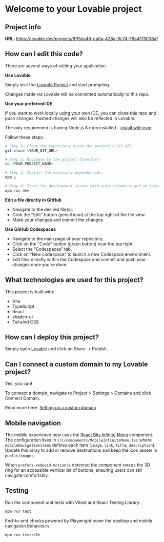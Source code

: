 # Welcome to your Lovable project

## Project info

**URL**: https://lovable.dev/projects/8ff5ea48-ca0a-428a-9c74-78a4f78038af

## How can I edit this code?

There are several ways of editing your application.

**Use Lovable**

Simply visit the [Lovable Project](https://lovable.dev/projects/8ff5ea48-ca0a-428a-9c74-78a4f78038af) and start prompting.

Changes made via Lovable will be committed automatically to this repo.

**Use your preferred IDE**

If you want to work locally using your own IDE, you can clone this repo and push changes. Pushed changes will also be reflected in Lovable.

The only requirement is having Node.js & npm installed - [install with nvm](https://github.com/nvm-sh/nvm#installing-and-updating)

Follow these steps:

```sh
# Step 1: Clone the repository using the project's Git URL.
git clone <YOUR_GIT_URL>

# Step 2: Navigate to the project directory.
cd <YOUR_PROJECT_NAME>

# Step 3: Install the necessary dependencies.
npm i

# Step 4: Start the development server with auto-reloading and an instant preview.
npm run dev
```

**Edit a file directly in GitHub**

- Navigate to the desired file(s).
- Click the "Edit" button (pencil icon) at the top right of the file view.
- Make your changes and commit the changes.

**Use GitHub Codespaces**

- Navigate to the main page of your repository.
- Click on the "Code" button (green button) near the top right.
- Select the "Codespaces" tab.
- Click on "New codespace" to launch a new Codespace environment.
- Edit files directly within the Codespace and commit and push your changes once you're done.

## What technologies are used for this project?

This project is built with:

- Vite
- TypeScript
- React
- shadcn-ui
- Tailwind CSS

## How can I deploy this project?

Simply open [Lovable](https://lovable.dev/projects/8ff5ea48-ca0a-428a-9c74-78a4f78038af) and click on Share -> Publish.

## Can I connect a custom domain to my Lovable project?

Yes, you can!

To connect a domain, navigate to Project > Settings > Domains and click Connect Domain.

Read more here: [Setting up a custom domain](https://docs.lovable.dev/features/custom-domain#custom-domain)

## Mobile navigation

The mobile experience now uses the [React Bits Infinite Menu](https://reactbits.dev/docs/components/infinite-menu) component. The configuration lives in `src/components/MobileInfiniteMenu.tsx` where `mobileNavigationItems` defines each item (`image`, `link`, `title`, `description`). Update this array to add or remove destinations and keep the icon assets in `public/images`.

When `prefers-reduced-motion` is detected the component swaps the 3D ring for an accessible vertical list of buttons, ensuring users can still navigate comfortably.

## Testing

Run the component unit tests with Vitest and React Testing Library:

```bash
npm run test
```

End-to-end checks powered by Playwright cover the desktop and mobile navigation behaviours:

```bash
npm run test:e2e
```
